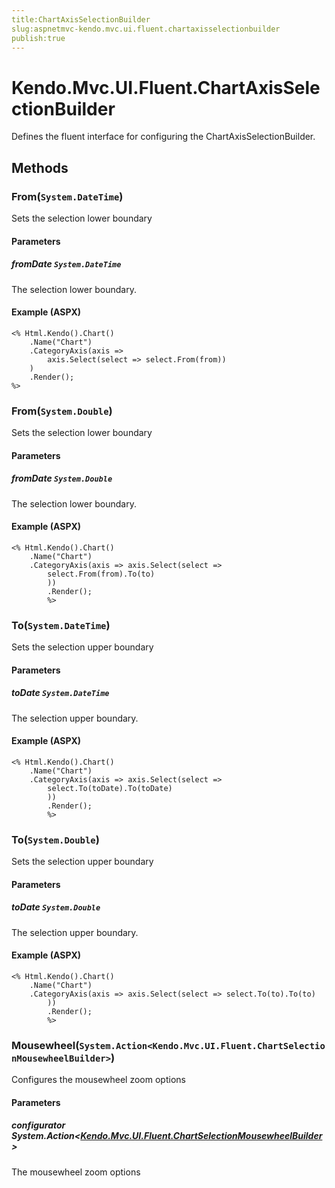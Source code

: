 ```yaml
---
title:ChartAxisSelectionBuilder
slug:aspnetmvc-kendo.mvc.ui.fluent.chartaxisselectionbuilder
publish:true
---
```


# Kendo.Mvc.UI.Fluent.ChartAxisSelectionBuilder
Defines the fluent interface for configuring the ChartAxisSelectionBuilder.



## Methods

### From(`System.DateTime`)
Sets the selection lower boundary


#### Parameters

##### fromDate `System.DateTime`
The selection lower boundary.




#### Example (ASPX)
    <% Html.Kendo().Chart()
        .Name("Chart")
        .CategoryAxis(axis =>
            axis.Select(select => select.From(from))
        )
        .Render();
    %>


### From(`System.Double`)
Sets the selection lower boundary


#### Parameters

##### fromDate `System.Double`
The selection lower boundary.




#### Example (ASPX)
    <% Html.Kendo().Chart()
        .Name("Chart")
        .CategoryAxis(axis => axis.Select(select =>
            select.From(from).To(to)
            ))
            .Render();
            %>


### To(`System.DateTime`)
Sets the selection upper boundary


#### Parameters

##### toDate `System.DateTime`
The selection upper boundary.




#### Example (ASPX)
    <% Html.Kendo().Chart()
        .Name("Chart")
        .CategoryAxis(axis => axis.Select(select =>
            select.To(toDate).To(toDate)
            ))
            .Render();
            %>


### To(`System.Double`)
Sets the selection upper boundary


#### Parameters

##### toDate `System.Double`
The selection upper boundary.




#### Example (ASPX)
    <% Html.Kendo().Chart()
        .Name("Chart")
        .CategoryAxis(axis => axis.Select(select => select.To(to).To(to)
            ))
            .Render();
            %>


### Mousewheel(`System.Action<Kendo.Mvc.UI.Fluent.ChartSelectionMousewheelBuilder>`)
Configures the mousewheel zoom options


#### Parameters

##### configurator System.Action<[Kendo.Mvc.UI.Fluent.ChartSelectionMousewheelBuilder](/api/wrappers/aspnet-mvc/Kendo.Mvc.UI.Fluent/ChartSelectionMousewheelBuilder)>
The mousewheel zoom options






